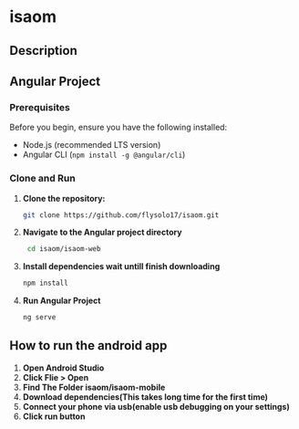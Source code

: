 # isaom

## Description


## Angular Project

### Prerequisites

Before you begin, ensure you have the following installed:

- Node.js (recommended LTS version)
- Angular CLI (`npm install -g @angular/cli`)

### Clone and Run

1. **Clone the repository:**

   ```bash
   git clone https://github.com/flysolo17/isaom.git

   ```

2. **Navigate to the Angular project directory**

   ```bash
    cd isaom/isaom-web
   ```

3. **Install dependencies wait untill finish downloading**

   ```bash
   npm install
   ```

4. **Run Angular Project**

   ```bash
   ng serve
   ```

## How to run the android app 


1. **Open Android Studio**
2. **Click Flie > Open**
3. **Find The Folder isaom/isaom-mobile**
4. **Download dependencies(This takes long time for the first time)**
5. **Connect your phone via usb(enable usb debugging on your settings)**
6. **Click run button**
 


   

